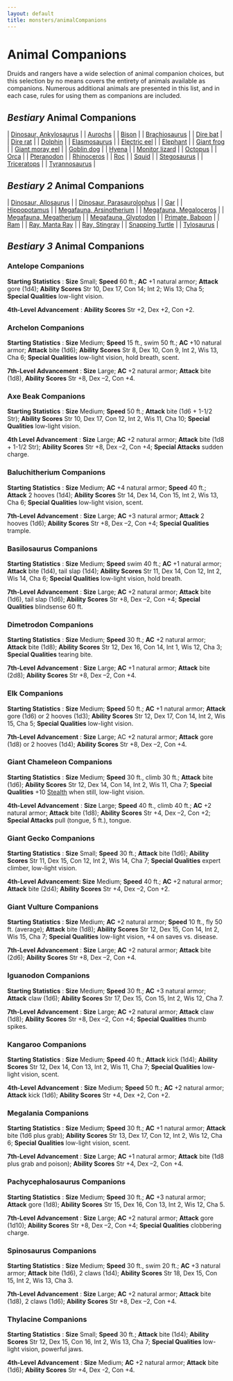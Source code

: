 ```yaml
---
layout: default
title: monsters/animalCompanions
---
```

# Animal Companions

Druids and rangers have a wide selection of animal companion choices, but this selection by no means covers the entirety of animals available as companions. Numerous additional animals are presented in this list, and in each case, rules for using them as companions are included.

## _Bestiary_ Animal Companions

| [Dinosaur, Ankylosaurus](monsters/dinosaur#_dinosaur-ankylosaurus) |
| [Aurochs](monsters/herdAnimal#_herd-animal-aurochs) |
| [Bison](monsters/herdAnimal#_herd-animal-bison) |
| [Brachiosaurus](monsters/dinosaur#_dinosaur-brachiosaurus) |
| [Dire bat](monsters/bat#_bat-dire) |
| [Dire rat](monsters/rat#_rat-dire) |
| [Dolphin](monsters/dolphin#_dolphin) |
| [Elasmosaurus](monsters/dinosaur#_dinosaur-elasmosaurus) |
| [Electric eel](monsters/eel#_eel-electric) |
| [Elephant](monsters/elephant#_elephant) |
| [Giant frog](monsters/frog#_frog-giant) |
| [Giant moray eel](monsters/eel#_eel-giant-moray) |
| [Goblin dog](monsters/goblinDog#_goblin-dog) |
| [Hyena](monsters/hyena#_hyena) |
| [Monitor lizard](monsters/lizard#_lizard-monitor) |
| [Octopus](monsters/octopus#_octopus) |
| [Orca](monsters/dolphin#_dolphin-orca) |
| [Pteranodon](monsters/dinosaur#_dinosaur-pteranodon) |
| [Rhinoceros](monsters/rhinoceros#_rhinoceros) |
| [Roc](monsters/roc#_roc) |
| [Squid](monsters/squid#_squid) |
| [Stegosaurus](monsters/dinosaur#_dinosaur-stegosaurus) |
| [Triceratops](monsters/dinosaur#_dinosaur-triceratops) |
| [Tyrannosaurus](monsters/dinosaur#_dinosaur-tyrannosaurus) |

## _Bestiary 2_ Animal Companions

| [Dinosaur, Allosaurus](additionalMonsters/dinosaur#_dinosaur,-allosaurus) |
| [Dinosaur, Parasaurolophus](additionalMonsters/dinosaur#_dinosaur,-parasaurolophus) |
| [Gar](additionalMonsters/gar) |
| [Hippopotamus](additionalMonsters/hippopotamus#_hippopotamus) |
| [Megafauna, Arsinotherium](additionalMonsters/megafauna#_megafauna,-arsinoitherium) |
| [Megafauna, Megaloceros](additionalMonsters/megafauna#_megafauna,-megaloceros) |
| [Megafauna, Megatherium](additionalMonsters/megafauna#_megafauna,-megatherium) |
| [Megafauna, Glyptodon](additionalMonsters/megafauna#_megafauna,-gylptodon) |
| [Primate, Baboon](additionalMonsters/primate#_primate,-baboon) |
| [Ram](additionalMonsters/herdAnimal#_herd-animal,-ram) |
| [Ray, Manta Ray](additionalMonsters/ray#_ray,-manta) |
| [Ray, Stingray](additionalMonsters/ray#_ray,-stingray) |
| [Snapping Turtle](additionalMonsters/turtle#_turtle,-snapping) |
| [Tylosaurus](additionalMonsters/dinosaur#_dinosaur,-tylosaurus) |

## _Bestiary 3_ Animal Companions

### Antelope Companions

**Starting Statistics** : **Size** Small; **Speed** 60 ft.; **AC** +1 natural armor; **Attack** gore (1d4); **Ability Scores** Str 10, Dex 17, Con 14; Int 2; Wis 13; Cha 5; **Special Qualities** low-light vision.

**4th-Level Advancement** : **Ability Scores** Str +2, Dex +2, Con +2.

### Archelon Companions

**Starting Statistics** : **Size** Medium; **Speed** 15 ft., swim 50 ft.; **AC** +10 natural armor; **Attack** bite (1d6); **Ability Scores** Str 8, Dex 10, Con 9, Int 2, Wis 13, Cha 6; **Special Qualities** low-light vision, hold breath, scent.

**7th-Level Advancement** : **Size** Large; **AC** +2 natural armor; **Attack** bite (1d8), **Ability Scores** Str +8, Dex –2, Con +4.

### Axe Beak Companions

**Starting Statistics** : **Size** Medium; **Speed** 50 ft.; **Attack** bite (1d6 + 1-1/2 Str); **Ability Scores** Str 10, Dex 17, Con 12, Int 2, Wis 11, Cha 10; **Special Qualities** low-light vision.

**4th Level Advancement** : **Size** Large; **AC** +2 natural armor; **Attack** bite (1d8 + 1-1/2 Str); **Ability Scores** Str +8, Dex –2, Con +4; **Special Attacks** sudden charge.

### Baluchitherium Companions

**Starting Statistics** : **Size** Medium; **AC** +4 natural armor; **Speed** 40 ft.; **Attack** 2 hooves (1d4); **Ability Scores** Str 14, Dex 14, Con 15, Int 2, Wis 13, Cha 6; **Special Qualities** low-light vision, scent.

**7th-Level Advancement** : **Size** Large; **AC** +3 natural armor; **Attack** 2 hooves (1d6); **Ability Scores** Str +8, Dex –2, Con +4; **Special Qualities** trample.

### Basilosaurus Companions

**Starting Statistics** : **Size** Medium; **Speed** swim 40 ft.; **AC** +1 natural armor; **Attack** bite (1d4), tail slap (1d4); **Ability Scores** Str 11, Dex 14, Con 12, Int 2, Wis 14, Cha 6; **Special Qualities** low-light vision, hold breath.

**7th-Level Advancement** : **Size** Large; **AC** +2 natural armor; **Attack** bite (1d6), tail slap (1d6); **Ability Scores** Str +8, Dex –2, Con +4; **Special Qualities** blindsense 60 ft.

### Dimetrodon Companions

**Starting Statistics** : **Size** Medium; **Speed** 30 ft.; **AC** +2 natural armor; **Attack** bite (1d8); **Ability Scores** Str 12, Dex 16, Con 14, Int 1, Wis 12, Cha 3; **Special Qualities** tearing bite.

**7th-Level Advancement** : **Size** Large; **AC** +1 natural armor; **Attack** bite (2d8); **Ability Scores** Str +8, Dex –2, Con +4.

### Elk Companions

**Starting Statistics** : **Size** Medium; **Speed** 50 ft.; **AC** +1 natural armor; **Attack** gore (1d6) or 2 hooves (1d3); **Ability Scores** Str 12, Dex 17, Con 14, Int 2, Wis 15, Cha 5; **Special Qualities** low-light vision.

**7th-Level Advancement** : **Size** Large; AC +2 natural armor; **Attack** gore (1d8) or 2 hooves (1d4); **Ability Scores** Str +8, Dex –2, Con +4.

### Giant Chameleon Companions

**Starting Statistics** : **Size** Medium; **Speed** 30 ft., climb 30 ft.; **Attack** bite (1d6); **Ability Scores** Str 12, Dex 14, Con 14, Int 2, Wis 11, Cha 7; **Special Qualities** +10 [Stealth](skills/stealth#_stealth) when still, low-light vision.

**4th-Level Advancement** : **Size** Large; **Speed** 40 ft., climb 40 ft.; **AC** +2 natural armor; **Attack** bite (1d8); **Ability Scores** Str +4, Dex –2, Con +2; **Special Attacks** pull (tongue, 5 ft.), tongue.

### Giant Gecko Companions

**Starting Statistics** : **Size** Small; **Speed** 30 ft.; **Attack** bite (1d6); **Ability Scores** Str 11, Dex 15, Con 12, Int 2, Wis 14, Cha 7; **Special Qualities** expert climber, low-light vision.

**4th-Level Advancement: Size** Medium; **Speed** 40 ft.; **AC** +2 natural armor; **Attack** bite (2d4); **Ability Scores** Str +4, Dex –2, Con +2.

### Giant Vulture Companions

**Starting Statistics** : **Size** Medium; **AC** +2 natural armor; **Speed** 10 ft., fly 50 ft. (average); **Attack** bite (1d8); **Ability Scores** Str 12, Dex 15, Con 14, Int 2, Wis 15, Cha 7; **Special Qualities** low-light vision, +4 on saves vs. disease.

**7th-Level Advancement** : **Size** Large; **AC** +2 natural armor; **Attack** bite (2d6); **Ability Scores** Str +8, Dex –2, Con +4.

### Iguanodon Companions

**Starting Statistics** : **Size** Medium; **Speed** 30 ft.; **AC** +3 natural armor; **Attack** claw (1d6); **Ability Scores** Str 17, Dex 15, Con 15, Int 2, Wis 12, Cha 7.

**7th-Level Advancement** : **Size** Large; **AC** +2 natural armor; **Attack** claw (1d8); **Ability Scores** Str +8, Dex –2, Con +4; **Special Qualities** thumb spikes.

### Kangaroo Companions

**Starting Statistics** : **Size** Medium; **Speed** 40 ft.; **Attack** kick (1d4); **Ability Scores** Str 12, Dex 14, Con 13, Int 2, Wis 11, Cha 7; **Special Qualities** low-light vision, scent.

**4th-Level Advancement** : **Size** Medium; **Speed** 50 ft.; **AC** +2 natural armor; **Attack** kick (1d6); **Ability Scores** Str +4, Dex +2, Con +2.

### Megalania Companions

**Starting Statistics** : **Size** Medium; **Speed** 30 ft.; **AC** +1 natural armor; **Attack** bite (1d6 plus grab); **Ability Scores** Str 13, Dex 17, Con 12, Int 2, Wis 12, Cha 6; **Special Qualities** low-light vision, scent.

**7th-Level Advancement** : **Size** Large; **AC** +1 natural armor; **Attack** bite (1d8 plus grab and poison); **Ability Scores** Str +4, Dex –2, Con +4.

### Pachycephalosaurus Companions

**Starting Statistics** : **Size** Medium; **Speed** 30 ft.; **AC** +3 natural armor; **Attack** gore (1d8); **Ability Scores** Str 15, Dex 16, Con 13, Int 2, Wis 12, Cha 5.

**7th-Level Advancement** : **Size** Large; **AC** +2 natural armor; **Attack** gore (1d10); **Ability Scores** Str +8, Dex –2, Con +4; **Special Qualities** clobbering charge.

### Spinosaurus Companions

**Starting Statistics** : **Size** Medium; **Speed** 30 ft., swim 20 ft.; **AC** +3 natural armor; **Attack** bite (1d6), 2 claws (1d4); **Ability Scores** Str 18, Dex 15, Con 15, Int 2, Wis 13, Cha 3.

**7th-Level Advancement** : **Size** Large; **AC** +2 natural armor; **Attack** bite (1d8), 2 claws (1d6); **Ability Scores** Str +8, Dex –2, Con +4.

### Thylacine Companions

**Starting Statistics** : **Size** Small; **Speed** 30 ft.; **Attack** bite (1d4); **Ability Scores** Str 12, Dex 15, Con 16, Int 2, Wis 13, Cha 7; **Special Qualities** low-light vision, powerful jaws.

**4th-Level Advancement** : **Size** Medium; **AC** +2 natural armor; **Attack** bite (1d6); **Ability Scores** Str +4, Dex -2, Con +4.

